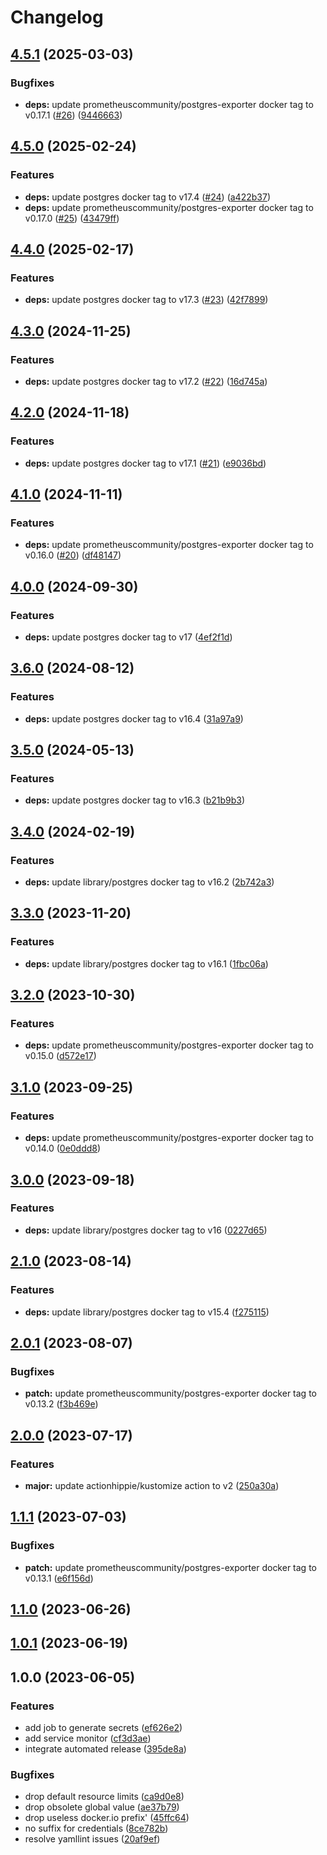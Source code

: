 # Changelog

## [4.5.1](https://github.com/kustomhippie/postgres/compare/v4.5.0...v4.5.1) (2025-03-03)


### Bugfixes

* **deps:** update prometheuscommunity/postgres-exporter docker tag to v0.17.1 ([#26](https://github.com/kustomhippie/postgres/issues/26)) ([9446663](https://github.com/kustomhippie/postgres/commit/9446663d00ad2e431e7171cb67f8a07c6f15f018))

## [4.5.0](https://github.com/kustomhippie/postgres/compare/v4.4.0...v4.5.0) (2025-02-24)


### Features

* **deps:** update postgres docker tag to v17.4 ([#24](https://github.com/kustomhippie/postgres/issues/24)) ([a422b37](https://github.com/kustomhippie/postgres/commit/a422b37db936f1bb54c982af8247ccbeadf24ccf))
* **deps:** update prometheuscommunity/postgres-exporter docker tag to v0.17.0 ([#25](https://github.com/kustomhippie/postgres/issues/25)) ([43479ff](https://github.com/kustomhippie/postgres/commit/43479ff8b2bd10659acbf2c7fdc36f34edec9657))

## [4.4.0](https://github.com/kustomhippie/postgres/compare/v4.3.0...v4.4.0) (2025-02-17)


### Features

* **deps:** update postgres docker tag to v17.3 ([#23](https://github.com/kustomhippie/postgres/issues/23)) ([42f7899](https://github.com/kustomhippie/postgres/commit/42f789982944ee07c7bcc9cf5c4ecb7e96f63520))

## [4.3.0](https://github.com/kustomhippie/postgres/compare/v4.2.0...v4.3.0) (2024-11-25)


### Features

* **deps:** update postgres docker tag to v17.2 ([#22](https://github.com/kustomhippie/postgres/issues/22)) ([16d745a](https://github.com/kustomhippie/postgres/commit/16d745a260ebb20406db85cfa6f4f0d7ff9e869a))

## [4.2.0](https://github.com/kustomhippie/postgres/compare/v4.1.0...v4.2.0) (2024-11-18)


### Features

* **deps:** update postgres docker tag to v17.1 ([#21](https://github.com/kustomhippie/postgres/issues/21)) ([e9036bd](https://github.com/kustomhippie/postgres/commit/e9036bdc92b2e88771d154766c3ece09c3507ffb))

## [4.1.0](https://github.com/kustomhippie/postgres/compare/v4.0.0...v4.1.0) (2024-11-11)


### Features

* **deps:** update prometheuscommunity/postgres-exporter docker tag to v0.16.0 ([#20](https://github.com/kustomhippie/postgres/issues/20)) ([df48147](https://github.com/kustomhippie/postgres/commit/df48147b9fd02b44e7cf66da9c301716f257e79e))

## [4.0.0](https://github.com/kustomhippie/postgres/compare/v3.6.0...v4.0.0) (2024-09-30)


### Features

* **deps:** update postgres docker tag to v17 ([4ef2f1d](https://github.com/kustomhippie/postgres/commit/4ef2f1d3aff2cf5418e6a5f349990feab4a45825))

## [3.6.0](https://github.com/kustomhippie/postgres/compare/v3.5.0...v3.6.0) (2024-08-12)


### Features

* **deps:** update postgres docker tag to v16.4 ([31a97a9](https://github.com/kustomhippie/postgres/commit/31a97a96de57bd722e6a60709f19fedf54375e44))

## [3.5.0](https://github.com/kustomhippie/postgres/compare/v3.4.0...v3.5.0) (2024-05-13)


### Features

* **deps:** update postgres docker tag to v16.3 ([b21b9b3](https://github.com/kustomhippie/postgres/commit/b21b9b3257e823355f47b8c89b7b81849bc1ae28))

## [3.4.0](https://github.com/kustomhippie/postgres/compare/v3.3.0...v3.4.0) (2024-02-19)


### Features

* **deps:** update library/postgres docker tag to v16.2 ([2b742a3](https://github.com/kustomhippie/postgres/commit/2b742a31839fa3725f9e12f0b8a8bf70e2c03f9d))

## [3.3.0](https://github.com/kustomhippie/postgres/compare/v3.2.0...v3.3.0) (2023-11-20)


### Features

* **deps:** update library/postgres docker tag to v16.1 ([1fbc06a](https://github.com/kustomhippie/postgres/commit/1fbc06a3b36a932d6484168e21b017db89b9d94a))

## [3.2.0](https://github.com/kustomhippie/postgres/compare/v3.1.0...v3.2.0) (2023-10-30)


### Features

* **deps:** update prometheuscommunity/postgres-exporter docker tag to v0.15.0 ([d572e17](https://github.com/kustomhippie/postgres/commit/d572e1766bf6d856a0975209f3b258b034154574))

## [3.1.0](https://github.com/kustomhippie/postgres/compare/v3.0.0...v3.1.0) (2023-09-25)


### Features

* **deps:** update prometheuscommunity/postgres-exporter docker tag to v0.14.0 ([0e0ddd8](https://github.com/kustomhippie/postgres/commit/0e0ddd886cfefb2807a18a4cabcf93e76a3ab71d))

## [3.0.0](https://github.com/kustomhippie/postgres/compare/v2.1.0...v3.0.0) (2023-09-18)


### Features

* **deps:** update library/postgres docker tag to v16 ([0227d65](https://github.com/kustomhippie/postgres/commit/0227d65cd09f910f684c58c440191755188e1ae4))

## [2.1.0](https://github.com/kustomhippie/postgres/compare/v2.0.1...v2.1.0) (2023-08-14)


### Features

* **deps:** update library/postgres docker tag to v15.4 ([f275115](https://github.com/kustomhippie/postgres/commit/f275115e2d4c5bc0063c2b21109f4afa3276d427))

## [2.0.1](https://github.com/kustomhippie/postgres/compare/v2.0.0...v2.0.1) (2023-08-07)


### Bugfixes

* **patch:** update prometheuscommunity/postgres-exporter docker tag to v0.13.2 ([f3b469e](https://github.com/kustomhippie/postgres/commit/f3b469ed689472e1408449b53c6495bbe429b3f5))

## [2.0.0](https://github.com/kustomhippie/postgres/compare/v1.1.1...v2.0.0) (2023-07-17)


### Features

* **major:** update actionhippie/kustomize action to v2 ([250a30a](https://github.com/kustomhippie/postgres/commit/250a30a4d80c837af3504012077d582309b9182a))

## [1.1.1](https://github.com/kustomhippie/postgres/compare/v1.1.0...v1.1.1) (2023-07-03)


### Bugfixes

* **patch:** update prometheuscommunity/postgres-exporter docker tag to v0.13.1 ([e6f156d](https://github.com/kustomhippie/postgres/commit/e6f156dee041531bd7f185d743f06d160e9905c3))

## [1.1.0](https://github.com/kustomhippie/postgres/compare/v1.0.1...v1.1.0) (2023-06-26)

## [1.0.1](https://github.com/kustomhippie/postgres/compare/v1.0.0...v1.0.1) (2023-06-19)

## 1.0.0 (2023-06-05)


### Features

* add job to generate secrets ([ef626e2](https://github.com/kustomhippie/postgres/commit/ef626e2f3fce786b52b1a8065cc125ee60e95015))
* add service monitor ([cf3d3ae](https://github.com/kustomhippie/postgres/commit/cf3d3ae7808223a3b43fa3f46a19867d83f63028))
* integrate automated release ([395de8a](https://github.com/kustomhippie/postgres/commit/395de8ab45f4c06459acc434926a43528658285e))


### Bugfixes

* drop default resource limits ([ca9d0e8](https://github.com/kustomhippie/postgres/commit/ca9d0e81d903529de4b7a61466509abdf348a4b9))
* drop obsolete global value ([ae37b79](https://github.com/kustomhippie/postgres/commit/ae37b79a49f6c2afbcf4f7a1b86947a51ffc88db))
* drop useless docker.io prefix' ([45ffc64](https://github.com/kustomhippie/postgres/commit/45ffc647eb23320a097133f74a60e781d53d67d7))
* no suffix for credentials ([8ce782b](https://github.com/kustomhippie/postgres/commit/8ce782b3fe7a7d52a9a3a1a71f78d3857dfa5d97))
* resolve yamllint issues ([20af9ef](https://github.com/kustomhippie/postgres/commit/20af9ef8f9d645a6440f7a6da7697e6841b8f11c))
